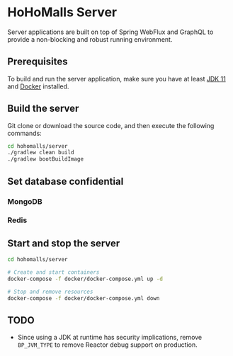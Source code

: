 # HoHoMalls Server

Server applications are built on top of Spring WebFlux and GraphQL to provide a non-blocking and robust running
environment.

## Prerequisites

To build and run the server application, make sure you have at least [JDK 11](http://openjdk.java.net/)
and [Docker](https://www.docker.com/products/docker-desktop) installed.

## Build the server

Git clone or download the source code, and then execute the following commands:

````bash
cd hohomalls/server
./gradlew clean build
./gradlew bootBuildImage
````

## Set database confidential

### MongoDB

### Redis

## Start and stop the server

````bash
cd hohomalls/server

# Create and start containers
docker-compose -f docker/docker-compose.yml up -d

# Stop and remove resources
docker-compose -f docker/docker-compose.yml down
````

## TODO

- Since using a JDK at runtime has security implications, remove `BP_JVM_TYPE` to remove Reactor debug support on
  production.